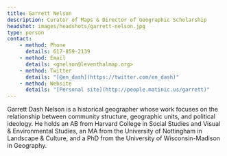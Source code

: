 ```yaml
---
title: Garrett Nelson
description: Curator of Maps & Director of Geographic Scholarship
headshot: images/headshots/garrett-nelson.jpg
type: person
contact:
    - method: Phone
      details: 617-859-2139
    - method: Email
      details: <gnelson@leventhalmap.org>
    - method: Twitter
      details: "[@en_dash](https://twitter.com/en_dash)"
    - method: Website
      details: "[Personal site](http://people.matinic.us/garrett)"
---
```


Garrett Dash Nelson is a historical geographer whose work focuses on the relationship between community structure, geographic units, and political ideology. He holds an AB from Harvard College in Social Studies and Visual & Environmental Studies, an MA from the University of Nottingham in Landscape & Culture, and a PhD from the University of Wisconsin-Madison in Geography.